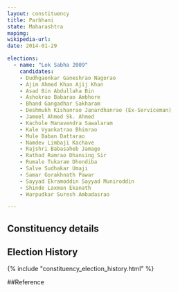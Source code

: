 ```yaml
---
layout: constituency
title: Parbhani
state: Maharashtra
mapimg: 
wikipedia-url: 
date: 2014-01-29

elections: 
  - name: "Lok Sabha 2009"
    candidates: 
    - Dudhgaonkar Ganeshrao Nagorao 
    - Ajim Ahmed Khan Ajij Khan 
    - Asad Bin Abdullaha Bin 
    - Ashokrao Babarao Ambhore 
    - Bhand Gangadhar Sakharam 
    - Deshmukh Kishanrao Janardhanrao (Ex-Serviceman) 
    - Jameel Ahmed Sk. Ahmed 
    - Kachole Manavendra Sawalaram 
    - Kale Vyankatrao Bhimrao 
    - Mule Baban Dattarao 
    - Namdev Limbaji Kachave 
    - Rajshri Babasaheb Jamage 
    - Rathod Ramrao Dhansing Sir 
    - Rumale Tukaram Dhondiba 
    - Salve Sudhakar Umaji 
    - Samar Gorakhnath Pawar 
    - Sayyad Ekramoddin Sayyad Muniroddin 
    - Shinde Laxman Ekanath 
    - Warpudkar Suresh Ambadasrao 

---
```

## Constituency details


## Election History
{% include "constituency_election_history.html" %}

##Reference
